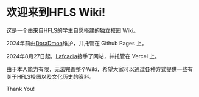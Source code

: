 # 欢迎来到HFLS Wiki!

这是一个由来自HFLS的学生自愿搭建的独立校园 Wiki。

2024年前由[DoraDmon](https://github.com/DoraDmon)维护，并托管在 Github Pages 上。

2024年8月27日起，[Lafcadia](https://github.com/Lafcadia)接手了网站，并托管在 Vercel 上。

由于本人能力有限，无法完善整个Wiki，希望大家可以通过各种方式提供一些有关于HFLS校园以及文化历史的资料。

Thank You!
